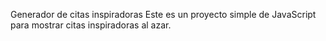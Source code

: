 Generador de citas inspiradoras
Este es un proyecto simple de JavaScript para mostrar citas inspiradoras al azar.
